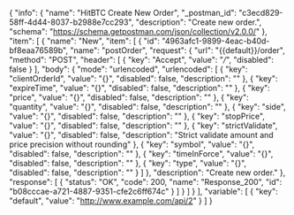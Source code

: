{
  "info": {
    "name": "HitBTC Create New Order",
    "_postman_id": "c3ecd829-58ff-4d44-8037-b2988e7cc293",
    "description": "Create new order.",
    "schema": "https://schema.getpostman.com/json/collection/v2.0.0/"
  },
  "item": [
    {
      "name": "New",
      "item": [
        {
          "id": "4963afc1-9899-4eac-b40d-bf8eaa76589b",
          "name": "postOrder",
          "request": {
            "url": "{{default}}/order",
            "method": "POST",
            "header": [
              {
                "key": "Accept",
                "value": "*/*",
                "disabled": false
              }
            ],
            "body": {
              "mode": "urlencoded",
              "urlencoded": [
                {
                  "key": "clientOrderId",
                  "value": "{}",
                  "disabled": false,
                  "description": ""
                },
                {
                  "key": "expireTime",
                  "value": "{}",
                  "disabled": false,
                  "description": ""
                },
                {
                  "key": "price",
                  "value": "{}",
                  "disabled": false,
                  "description": ""
                },
                {
                  "key": "quantity",
                  "value": "{}",
                  "disabled": false,
                  "description": ""
                },
                {
                  "key": "side",
                  "value": "{}",
                  "disabled": false,
                  "description": ""
                },
                {
                  "key": "stopPrice",
                  "value": "{}",
                  "disabled": false,
                  "description": ""
                },
                {
                  "key": "strictValidate",
                  "value": "{}",
                  "disabled": false,
                  "description": "Strict validate amount and price precision without rounding"
                },
                {
                  "key": "symbol",
                  "value": "{}",
                  "disabled": false,
                  "description": ""
                },
                {
                  "key": "timeInForce",
                  "value": "{}",
                  "disabled": false,
                  "description": ""
                },
                {
                  "key": "type",
                  "value": "{}",
                  "disabled": false,
                  "description": ""
                }
              ]
            },
            "description": "Create new order."
          },
          "response": [
            {
              "status": "OK",
              "code": 200,
              "name": "Response_200",
              "id": "b08cccae-a721-4887-9351-cfe2c6ff674c"
            }
          ]
        }
      ]
    }
  ],
  "variable": [
    {
      "key": "default",
      "value": "http://www.example.com/api/2"
    }
  ]
}